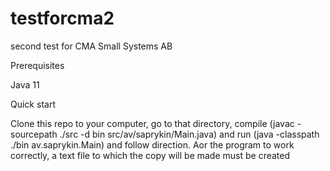 # testforcma2
second test for CMA Small Systems AB

Prerequisites

Java 11

Quick start

Clone this repo to your computer, go to that directory, compile (javac -sourcepath ./src -d bin src/av/saprykin/Main.java) and run (java -classpath ./bin av.saprykin.Main) and follow direction. 
Аor the program to work correctly, a text file to which the copy will be made must be created
